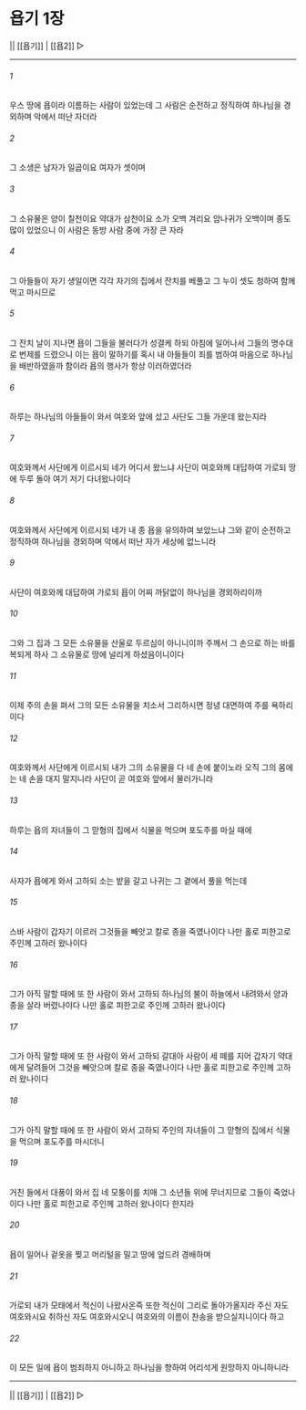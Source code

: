# 욥기 1장

|| [[욥기]] | [[욥2]] ▷
***

###### 1
우스 땅에 욥이라 이름하는 사람이 있었는데 그 사람은 순전하고 정직하여 하나님을 경외하며 악에서 떠난 자더라

###### 2
그 소생은 남자가 일곱이요 여자가 셋이며

###### 3
그 소유물은 양이 칠천이요 약대가 삼천이요 소가 오백 겨리요 암나귀가 오백이며 종도 많이 있었으니 이 사람은 동방 사람 중에 가장 큰 자라

###### 4
그 아들들이 자기 생일이면 각각 자기의 집에서 잔치를 베풀고 그 누이 셋도 청하여 함께 먹고 마시므로

###### 5
그 잔치 날이 지나면 욥이 그들을 불러다가 성결케 하되 아침에 일어나서 그들의 명수대로 번제를 드렸으니 이는 욥이 말하기를 혹시 내 아들들이 죄를 범하여 마음으로 하나님을 배반하였을까 함이라 욥의 행사가 항상 이러하였더라

###### 6
하루는 하나님의 아들들이 와서 여호와 앞에 섰고 사단도 그들 가운데 왔는지라

###### 7
여호와께서 사단에게 이르시되 네가 어디서 왔느냐 사단이 여호와께 대답하여 가로되 땅에 두루 돌아 여기 저기 다녀왔나이다

###### 8
여호와께서 사단에게 이르시되 네가 내 종 욥을 유의하여 보았느냐 그와 같이 순전하고 정직하여 하나님을 경외하며 악에서 떠난 자가 세상에 없느니라

###### 9
사단이 여호와께 대답하여 가로되 욥이 어찌 까닭없이 하나님을 경외하리이까

###### 10
그와 그 집과 그 모든 소유물을 산울로 두르심이 아니니이까 주께서 그 손으로 하는 바를 복되게 하사 그 소유물로 땅에 널리게 하셨음이니이다

###### 11
이제 주의 손을 펴서 그의 모든 소유물을 치소서 그리하시면 정녕 대면하여 주를 욕하리이다

###### 12
여호와께서 사단에게 이르시되 내가 그의 소유물을 다 네 손에 붙이노라 오직 그의 몸에는 네 손을 대지 말지니라 사단이 곧 여호와 앞에서 물러가니라

###### 13
하루는 욥의 자녀들이 그 맏형의 집에서 식물을 먹으며 포도주를 마실 때에

###### 14
사자가 욥에게 와서 고하되 소는 밭을 갈고 나귀는 그 곁에서 풀을 먹는데

###### 15
스바 사람이 갑자기 이르러 그것들을 빼앗고 칼로 종을 죽였나이다 나만 홀로 피한고로 주인께 고하러 왔나이다

###### 16
그가 아직 말할 때에 또 한 사람이 와서 고하되 하나님의 불이 하늘에서 내려와서 양과 종을 살라 버렸나이다 나만 홀로 피한고로 주인께 고하러 왔나이다

###### 17
그가 아직 말할 때에 또 한 사람이 와서 고하되 갈대아 사람이 세 떼를 지어 갑자기 약대에게 달려들어 그것을 빼앗으며 칼로 종을 죽였나이다 나만 홀로 피한고로 주인께 고하러 왔나이다

###### 18
그가 아직 말할 때에 또 한 사람이 와서 고하되 주인의 자녀들이 그 맏형의 집에서 식물을 먹으며 포도주를 마시더니

###### 19
거친 들에서 대풍이 와서 집 네 모퉁이를 치매 그 소년들 위에 무너지므로 그들이 죽었나이다 나만 홀로 피한고로 주인께 고하러 왔나이다 한지라

###### 20
욥이 일어나 겉옷을 찢고 머리털을 밀고 땅에 엎드려 경배하며

###### 21
가로되 내가 모태에서 적신이 나왔사온즉 또한 적신이 그리로 돌아가올지라 주신 자도 여호와시요 취하신 자도 여호와시오니 여호와의 이름이 찬송을 받으실지니이다 하고

###### 22
이 모든 일에 욥이 범죄하지 아니하고 하나님을 향하여 어리석게 원망하지 아니하니라

***
|| [[욥기]] | [[욥2]] ▷